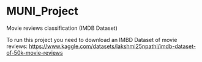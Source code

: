 # MUNI_Project
Movie reviews classification (IMDB Dataset)

To run this project you need to download an IMBD Dataset of movie reviews:
https://www.kaggle.com/datasets/lakshmi25npathi/imdb-dataset-of-50k-movie-reviews
